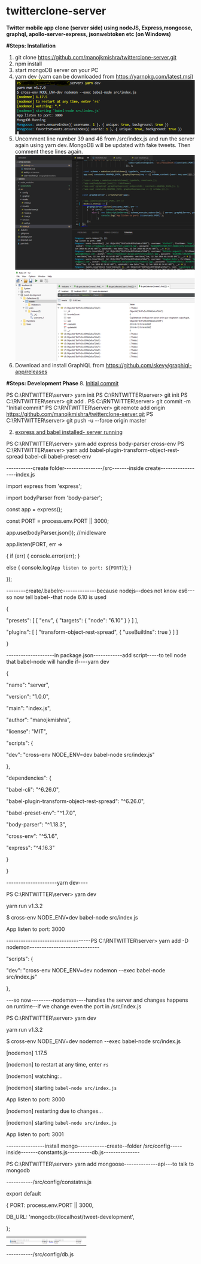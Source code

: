 # twitterclone-server

**Twitter mobile app clone (server side) using nodeJS, Express,mongoose, graphql, apollo-server-express, jsonwebtoken etc (on Windows)**

**#Steps: Installation**
1. git clone https://github.com/manojkmishra/twitterclone-server.git
2. npm install 
3. start mongoDB server on your PC
4. yarn dev  (yarn can be downloaded from https://yarnpkg.com/latest.msi)
![enter image description here](https://github.com/manojkmishra/twitterclone-server/blob/master/screenshots/Server%20Running.PNG)
5. Uncomment line number 39 and 46 from /src/index.js and run the server again using yarn dev. MongoDB  will be updated with fake tweets. Then comment these lines again.
![enter image description here](https://github.com/manojkmishra/twitterclone-server/blob/master/screenshots/Run%20Faker.PNG)
![enter image description here](https://github.com/manojkmishra/twitterclone-server/blob/master/screenshots/MongoDB-faker.PNG)
6. Download and install GraphiQL from https://github.com/skevy/graphiql-app/releases

**#Steps: Development Phase**
8. [Initial commit](https://github.com/manojkmishra/twitterclone-server/commit/8c93a136bd475b8af4507af6a21ae881d1dd6c69 "Initial commit")

PS C:\RNTWITTER\server> yarn init 
PS C:\RNTWITTER\server> git init
PS C:\RNTWITTER\server> git add .
PS C:\RNTWITTER\server> git commit -m "Initial commit"
PS C:\RNTWITTER\server> git remote add origin https://github.com/manojkmishra/twitterclone-server.git
PS C:\RNTWITTER\server> git push -u --force origin master

2. [express and babel installed- server running](https://github.com/manojkmishra/twitterclone-server/commit/c41c34df6f452227d53d8a3eee22ce9e195caf90 "express and babel installed- server running")

PS C:\RNTWITTER\server> yarn add express body-parser cross-env
PS C:\RNTWITTER\server> yarn add babel-plugin-transform-object-rest-spread babel-cli babel-preset-env

  

-----------create folder----------------/src-------inside create------------------index.js

import express from 'express';

import bodyParser from 'body-parser';

const app = express();

const PORT = process.env.PORT || 3000;

app.use(bodyParser.json()); //midleware

app.listen(PORT, err =>

{ if (err) { console.error(err); }

else { console.log(`App listen to port: ${PORT}`); }

});

  

--------create/.babelrc--------------because nodejs--does not know es6---so now tell babel--that node 6.10 is used

{

"presets": [ [ "env", { "targets": { "node": "6.10" } } ] ],

"plugins": [ [ "transform-object-rest-spread", { "useBuiltIns": true } ] ]

}

--------------------in package.json------------add script-----to tell node that babel-node will handle if----yarn dev

{

"name": "server",

"version": "1.0.0",

"main": "index.js",

"author": "manojkmishra",

"license": "MIT",

"scripts": {

"dev": "cross-env NODE_ENV=dev babel-node src/index.js"

},

"dependencies": {

"babel-cli": "^6.26.0",

"babel-plugin-transform-object-rest-spread": "^6.26.0",

"babel-preset-env": "^1.7.0",

"body-parser": "^1.18.3",

"cross-env": "^5.1.6",

"express": "^4.16.3"

}

}

---------------------yarn dev----

PS C:\RNTWITTER\server> yarn dev

yarn run v1.3.2

$ cross-env NODE_ENV=dev babel-node src/index.js

App listen to port: 3000

-----------------------------------PS C:\RNTWITTER\server> yarn add -D nodemon-----------------------------

"scripts": {

"dev": "cross-env NODE_ENV=dev nodemon --exec babel-node src/index.js"

},

  

---so now---------nodemon----handles the server and changes happens on runtime--if we change even the port in /src/index.js

PS C:\RNTWITTER\server> yarn dev

yarn run v1.3.2

$ cross-env NODE_ENV=dev nodemon --exec babel-node src/index.js

[nodemon] 1.17.5

[nodemon] to restart at any time, enter `rs`

[nodemon] watching: *.*

[nodemon] starting `babel-node src/index.js`

App listen to port: 3000

[nodemon] restarting due to changes...

[nodemon] starting `babel-node src/index.js`

App listen to port: 3001

----------------install mongo------------create--folder /src/config-----inside-------constants.js----------db.js---------------

PS C:\RNTWITTER\server> yarn add mongoose--------------api---to talk to mongodb

-----------/src/config/constatns.js

export default

{ PORT: process.env.PORT || 3000,

DB_URL: 'mongodb://localhost/tweet-development',

};

<table>

<tr>

<td><img  src="./screenshots/1-mongo.png"  width="200"></td>

</tr>

</table>

-----------/src/config/db.js
